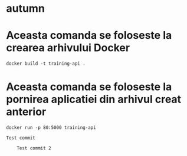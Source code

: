 # autumn   
# Aceasta comanda se foloseste la crearea arhivului Docker
    docker build -t training-api . 

# Aceasta comanda se foloseste la pornirea aplicatiei din arhivul creat anterior 
    docker run -p 80:5000 training-api   
    
    Test commit 

        Test commit 2
